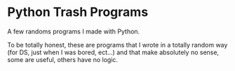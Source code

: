 # Python Trash Programs
A few randoms programs I made with Python.

To be totally honest, these are programs that I wrote in a totally random way (for DS, just when I was bored, ect...) and that make absolutely no sense, some are useful, others have no logic.
